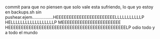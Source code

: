 commit para que no piensen que solo vale esta sufriendo, lo que yo estoy en backups.sh sin pushear.ejem.................HEEEEEEEEEEEEEEEEEEEEEEELLLLLLLLLLLP HELLLLLLLLLLLLLLLLLLP MEEEEEEEEEEEEEEEEEEEEEEE HEEEEEEEEEEEEEEEEEEEEEEEEEEEEEEEEEEEEEEEEEEEEEELP
odio todo y a todo el mundo

